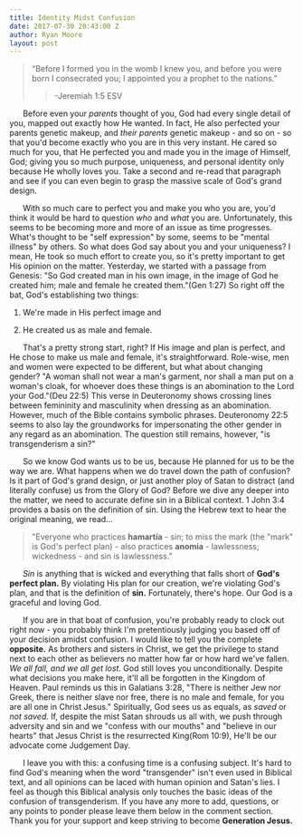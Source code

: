 ```yaml
---
title: Identity Midst Confusion
date: 2017-07-30 20:43:00 Z
author: Ryan Moore
layout: post
---
```


> “Before I formed you in the womb I knew you, and before you were born I consecrated you; I appointed you a prophet to the nations.”
>
> > -Jeremiah 1:5 ESV

&nbsp;&nbsp;&nbsp;&nbsp;&nbsp; Before even your *parents* thought of you, God had every single detail of you, mapped out exactly how He wanted. In fact, He also perfected your parents genetic makeup, and *their parents* genetic makeup - and so on - so that you'd become exactly who you are in this very instant. He cared so much for you, that He perfected you and made you in the image of Himself, God; giving you so much purpose, uniqueness, and personal identity only because He wholly loves you. Take a second and re-read that paragraph and see if you can even begin to grasp the massive scale of God's grand design.

&nbsp;&nbsp;&nbsp;&nbsp;&nbsp; With so much care to perfect you and make you who you are, you'd think it would be hard to question *who* and *what* you are. Unfortunately, this seems to be becoming more and more of an issue as time progresses. What's thought to be "self expression" by some, seems to be "mental illness" by others. So what does God say about you and your uniqueness? I mean, He took so much effort to create you, so it's pretty important to get His opinion on the matter. Yesterday, we started with a passage from Genesis: "So God created man in his own image, in the image of God he created him; male and female he created them."(Gen 1:27) So right off the bat, God's establishing two things:

1. We're made in His perfect image and

2. He created us as male and female.

&nbsp;&nbsp;&nbsp;&nbsp;&nbsp; That's a pretty strong start, right? If His image and plan is perfect, and He chose to make us male and female, it's straightforward. Role-wise, men  and women were expected to be different, but what about changing gender? "A woman shall not wear a man's garment, nor shall a man put on a woman's cloak, for whoever does these things is an abomination to the Lord your God."(Deu 22:5) This verse in Deuteronomy shows crossing lines between femininity and masculinity when dressing as an abomination. However, much of the Bible contains symbolic phrases. Deuteronomy 22:5 seems to also lay the groundworks for impersonating the other gender in any regard as an abomination. The question still remains, however, "is transgenderism a sin?"

&nbsp;&nbsp;&nbsp;&nbsp;&nbsp; So we know God wants us to be us, because He planned for us to be the way we are. What happens when we do travel down the path of confusion? Is it part of God's grand design, or just another ploy of Satan to distract (and literally confuse) us from the Glory of God? Before we dive any deeper into the matter, we need to accurate define sin in a Biblical context. 1 John 3:4 provides a basis on the definition of sin. Using the Hebrew text to hear the original meaning, we read...

> "Everyone who practices **hamartía** - sin; to miss the mark (the "mark" is God's perfect plan) - also practices **anomia** - lawlessness; wickedness - and sin is lawlessness."

&nbsp;&nbsp;&nbsp;&nbsp;&nbsp; *Sin* is anything that is wicked and everything that falls short of **God's perfect plan.** By violating His plan for our creation, we're violating God's plan, and that is the definition of **sin.** Fortunately, there's hope. Our God is a graceful and loving God.

&nbsp;&nbsp;&nbsp;&nbsp;&nbsp; If you are in that boat of confusion, you're probably ready to clock out right now - you probably think I'm pretentiously judging you based off of your decision amidst confusion. I would like to tell you the complete **opposite.** As brothers and sisters in Christ, we get the privilege to stand next to each other as believers no matter how far or how hard we've fallen. *We all fall, and we all get lost.* God still loves you unconditionally. Despite what decisions you make here, it'll all be forgotten in the Kingdom of Heaven. Paul reminds us this in Galatians 3:28, "There is neither Jew nor Greek, there is neither slave nor free, there is no male and female, for you are all one in Christ Jesus." Spiritually, God sees us as equals, as *saved* or *not saved.* If, despite the mist Satan shrouds us all with, we push through adversity and sin and we "confess with our mouths" and "believe in our hearts" that Jesus Christ is the resurrected King(Rom 10:9), He'll be our advocate come Judgement Day.

&nbsp;&nbsp;&nbsp;&nbsp;&nbsp; I leave you with this: a confusing time is a confusing subject. It's hard to find God's meaning when the word "transgender" isn't even used in Biblical text, and all opinions can be laced with human opinion and Satan's lies. I feel as though this Biblical analysis only touches the basic ideas of the confusion of transgenderism. If you have any more to add, questions, or any points to ponder please leave them below in the comment section. Thank you for your support and keep striving to become **Generation Jesus.**
